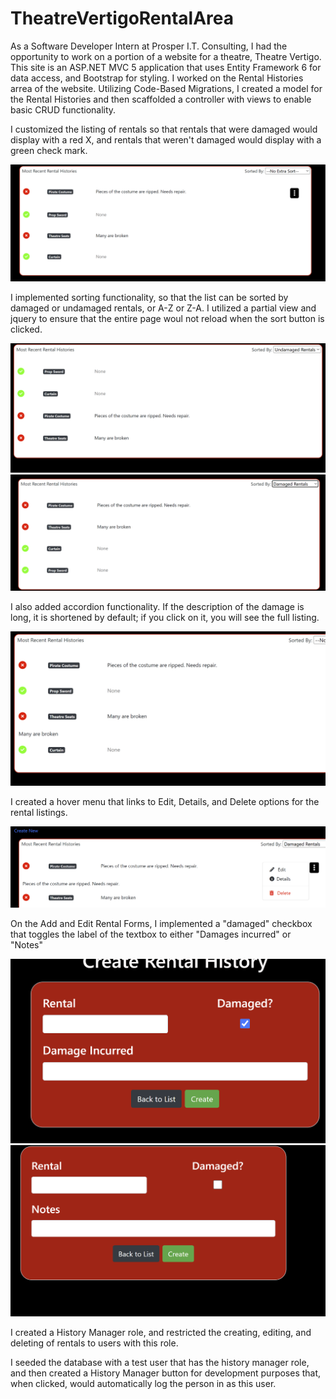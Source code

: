 # TheatreVertigoRentalArea

As a Software Developer Intern at Prosper I.T. Consulting, I had the opportunity to work on a portion of a website for a theatre, Theatre Vertigo. This site is an ASP.NET MVC 5 application that uses Entity Framework 6 for data access, and Bootstrap for styling. I worked on the Rental Histories arrea of the website. Utilizing Code-Based Migrations, I created a model for the Rental Histories and then scaffolded a controller with views to enable basic CRUD functionality.

I customized the listing of rentals so that rentals that were damaged would display with a red X, and rentals that weren't damaged would display with a green check mark.

![Rental Histories](https://github.com/kb789/TheatreVertigoRentalArea/blob/master/images/Screenshot%202023-10-11%20215516.png)

I implemented sorting functionality, so that the list can be sorted by damaged or undamaged rentals, or A-Z or Z-A. I utilized a partial view and jquery to ensure that the entire page woul not reload when the sort button is clicked.

![Sort1](https://github.com/kb789/TheatreVertigoRentalArea/blob/master/images/Screenshot%202023-10-11%20220342.png)
![Sort1](https://github.com/kb789/TheatreVertigoRentalArea/blob/master/images/Screenshot%202023-10-11%20220421.png)

I also added accordion functionality. If the description of the damage is long, it is shortened by default; if you click on it, you will see the full listing.

![Accordion](https://github.com/kb789/TheatreVertigoRentalArea/blob/master/images/Screenshot%202023-10-11%20215552.png)

I created a hover menu that links to Edit, Details, and Delete options for the rental listings. 

![Hover](https://github.com/kb789/TheatreVertigoRentalArea/blob/master/images/Screenshot%202023-10-11%20220455.png)

On the Add and Edit Rental Forms, I implemented a "damaged" checkbox that toggles the label of the textbox to either "Damages incurred" or "Notes"

![DamageToggle1](https://github.com/kb789/TheatreVertigoRentalArea/blob/master/images/Screenshot%202023-10-11%20215644.png)
![DamageToggle2](https://github.com/kb789/TheatreVertigoRentalArea/blob/master/images/Screenshot%202023-10-11%20215718.png)

I created a History Manager role, and restricted the creating, editing, and deleting of rentals to users with this role.


I seeded the database with a test user that has the history manager role, and then created a History Manager button for development purposes that, when clicked, would automatically log the person in as this user.




 

